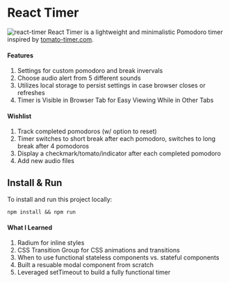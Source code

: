 # React Timer 
![react-timer](https://user-images.githubusercontent.com/17229217/35420284-a9abeede-020a-11e8-8173-71f208a2a1b7.png)
React Timer is a lightweight and minimalistic Pomodoro timer inspired by [tomato-timer.com](https://tomato-timer.com).

#### Features
1. Settings for custom pomodoro and break invervals
2. Choose audio alert from 5 different sounds
3. Utilizes local storage to persist settings in case browser closes or refreshes
4. Timer is Visible in Browser Tab for Easy Viewing While in Other Tabs

#### Wishlist
1. Track completed pomodoros (w/ option to reset)
2. Timer switches to short break after each pomodoro, switches to long break after 4 pomodoros
3. Display a checkmark/tomato/indicator after each completed pomodoro
4. Add new audio files

## Install & Run

To install and run this project locally:

`npm install && npm run`

#### What I Learned
1. Radium for inline styles
2. CSS Transition Group for CSS animations and transitions
3. When to use functional stateless components vs. stateful components
4. Built a resuable modal component from scratch
5. Leveraged setTimeout to build a fully functional timer
